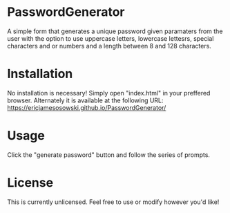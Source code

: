 # PasswordGenerator
A simple form that generates a unique password given paramaters from the user with the option to use uppercase letters, lowercase lettesrs, special characters and or numbers and a length between 8 and 128 characters.

# Installation
No installation is necessary! Simply open "index.html" in your preffered browser.
Alternately it is available at the following URL:
https://ericjamesosowski.github.io/PasswordGenerator/

# Usage
Click the "generate password" button and follow the series of prompts.

# License
This is currently unlicensed. Feel free to use or modify however you'd like!
